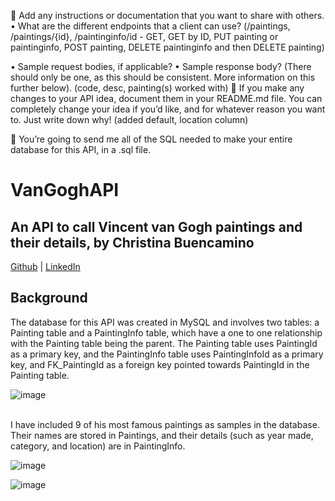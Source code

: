 
	Add any instructions or documentation that you want to share with others. 
•	What are the different endpoints that a client can use? (/paintings, /paintings/{id}, /paintinginfo/id - GET, GET by ID, PUT painting or paintinginfo, POST painting, DELETE paintinginfo and then DELETE painting)

•	Sample request bodies, if applicable? 
•	Sample response body? (There should only be one, as this should be consistent. More information on this further below). (code, desc, painting(s) worked with)
	If you make any changes to your API idea, document them in your README.md file. You can completely change your idea if you’d like, and for whatever reason you want to. Just write down why! (added default, location column)

	You’re going to send me all of the SQL needed to make your entire database for this API, in a .sql file. 

# VanGoghAPI
## An API to call Vincent van Gogh paintings and their details, by Christina Buencamino<br>
[Github](https://github.com/christinabuencamino) | [LinkedIn](https://www.linkedin.com/in/christina-buencamino/)
<br>
## Background
The database for this API was created in MySQL and involves two tables: a Painting table and a PaintingInfo table, which have a one to one relationship with the Painting table being the parent. The Painting table uses PaintingId as a primary key, and the PaintingInfo table uses PaintingInfoId as a primary key, and FK_PaintingId as a foreign key pointed towards PaintingId in the Painting table.<br>

![image](https://user-images.githubusercontent.com/66935005/166314404-b607cecf-0965-46dc-b5e7-0a9fc68265f3.png)

<br>
I have included 9 of his most famous paintings as samples in the database. Their names are stored in Paintings, and their details (such as year made, category, and location) are in PaintingInfo. <br>

![image](https://user-images.githubusercontent.com/66935005/166315974-f9d3dc9f-1fae-46c9-a783-8536839f0ca8.png)

![image](https://user-images.githubusercontent.com/66935005/166315898-bc696faf-abcb-4730-b965-9ad163b33b93.png)

<br>
